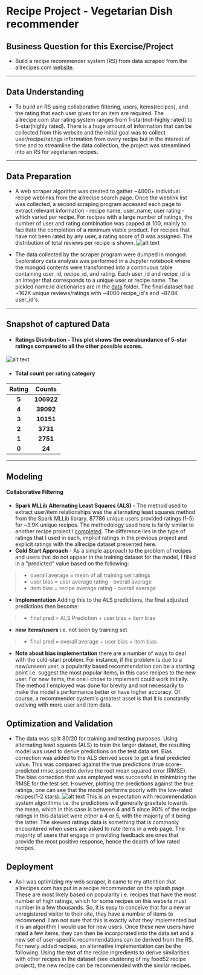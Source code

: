 # Recipe Project - Vegetarian Dish recommender
## Business Question for this Exercise/Project
* Build a recipe recommender system (RS) from data scraped from the allrecipes.com [website](allrecipes.com).

---
## Data Understanding
* To build an RS using collaborative filtering, users, items(recipes), and the rating that each user gives for an item are required.  The allrecipe.com star rating system ranges from 1-star(not-highly rated) to 5-star(highly rated).   There is a huge amount of information that can be collected from this website and the initial goal was to collect user/recipe/ratings information from every recipe but in the interest of time and to streamline the data collection, the project was streamlined into an RS for vegetarian recipes.  
---
## Data Preparation
* A web scraper algorithm was created to gather ~4000+ individual recipe weblinks from the allrecipe search page.  Once the weblink list was collected, a second scraping program accessed each page to extract relevant information - recipe name, user_name, user rating - which varied per recipe.  For recipes with a large number of ratings, the number of user and rating combination was capped at 100, mainly to facilitate the completion of a minimum viable product. For recipes that have not been rated by any user, a rating score of 0 was assigned. The distribution of total reviews per recipe is shown. ![alt text](https://github.com/pineda-vv/allrecipe_recommender/blob/master/data/review_dist.png)

* The data collected by the scraper program were dumped in mongod.  Exploratory data analysis was performed in a Jupyter notebook where the mongod contents were transformed into a continuous table containing user_id, recipe_id, and rating.  Each user_id and recipe_id is an integer that corresponds to a unique user or recipe name. The pickled name:id dictionaries are in the [data](https://github.com/pineda-vv/allrecipe_recommender/tree/master/data) folder. The final dataset had ~162K unique reviews/ratings with ~4000 recipe_id's and ~87.8K user_id's.

---
## Snapshot of captured Data

* #### **Ratings Distribution** - This plot shows the overabundance of 5-star ratings compared to all the other possible scores.  
![alt text](https://github.com/pineda-vv/allrecipe_recommender/blob/master/data/ratings_dist.png)

* #### **Total count per rating category**
| **Rating** | **Counts** |
|:---:|:---:|
| **5** | **106922** |
| **4** | **39092** |
| **3** | **10151** |
| **2** | **3731** |
| **1** | **2751** |
| **0** | **24** |


---
## **Modeling**
#### Collaborative Filtering
* **Spark MLLib Alternating Least Squares (ALS)** - The method used to extract user/item relationships was the alternating least squares method from the Spark MLLib library. 87786 unique users provided ratings (1-5) for ~3.9K unique recipes.  The methodology used here is fairly similar to another recipe project I [completed](https://github.com/pineda-vv/Data-Science-Projects/blob/master/recipe_project/README.md). The difference lies in the type of ratings that I used in each, implicit ratings in the previous project and explicit ratings with the allrecipe dataset presented here.
* **Cold Start Approach** - As a simple approach to the problem of recipes and users that do not appear in the training dataset for the model, I filled in a "predicted" value based on the following:
> * overall average = mean of all training set ratings
> * user bias = user average rating - overall average
> * item bias = recipe average rating - overall average

* **Implementation** Adding this to the ALS predictions, the final adjusted predictions then become:
> * final pred = ALS Prediction + user bias + item bias
* **new items/users** i.e. not seen by training set
> * final pred = overall average + user bias + item bias
* **Note about bias implementation** there are a number of ways to deal with the cold-start problem.  For instance, if the problem is due to a new/unseen user, a popularity based recommendation can be a starting point i.e. suggest the most popular items, in this case recipes to the new user.  For new items, the one I chose to implement could work initially.  The method I employed was done for brevity and not necessarily to make the model's performance better or have higher accuracy. Of course, a recommender system's greatest asset is that it is constantly evolving with more user and item data.
## Optimization and Validation
* The data was split 80/20 for training and testing purposes. Using alternating least squares (ALS) to train the larger dataset, the resulting model was used to derive predictions on the test data set.  Bias correction was added to the ALS derived score to get a final predicted value. This was compared against the true predictions (true score-predicted rmse_score)to derive the root mean squared error (RMSE). The bias correction that was employed was successful in minimizing the RMSE for the test set. However, plotting the predictions against the true ratings, one can see that the model performs poorly with the low-rated recipes(1-2 stars). ![alt text](https://github.com/pineda-vv/allrecipe_recommender/blob/master/data/evaluate.png) This is an expectation with recommendation system algorithms i.e. the predictions will generally gravitate towards the mean, which in this case is between 4 and 5 since 90% of the recipe ratings in this dataset were either a 4 or 5, with the majority of it being the latter. The skewed ratings data is something that is commonly encountered when users are asked to rate items in a web page. The majority of users that engage in providing feedback are ones that provide the most positive response, hence the dearth of low rated recipes.
## Deployment
* As I was optimizing my web scraper, it came to my attention that allrecipes.com has put in a recipe recommender on the splash page. These are most likely based on popularity i.e. recipes that have the most number of high ratings, which for some recipes on this website must number in a few thousands. So, it is easy to conceive that for a new or unregistered visitor to their site, they have a number of items to recommend. I am not sure that this is exactly what they implemented but it is an algorithm I would use for new users. Once these new users have rated a few items, they can then be incorporated into the data set and a new set of user-specific recommendations can be derived from the RS. For newly added recipes, an alternative implementation can be the following. Using the text of the recipe ingredients to derive similarities with other recipes in the dataset (see clustering of my food52 recipe project), the new recipe can be recommended with the similar recipes.
